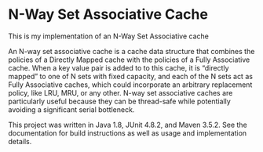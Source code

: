 # N-Way Set Associative Cache

This is my implementation of an N-Way Set Associative cache

An N-way set associative cache is a cache data structure that combines the policies of a Directly Mapped cache with the policies of a Fully Associative cache. When a key value pair is added to to this cache, it is “directly mapped” to one of N sets with fixed capacity, and each of the N sets act as Fully Associative caches, which could incorporate an arbitrary replacement policy, like LRU, MRU, or any other. N-way set associative caches are particularly useful because they can be thread-safe while potentially avoiding a significant serial bottleneck.

This project was written in Java 1.8, JUnit 4.8.2, and Maven 3.5.2. See the documentation for build instructions as well as usage and implementation details.